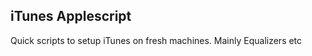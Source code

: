 iTunes Applescript
------------------

Quick scripts to setup iTunes on fresh machines. Mainly Equalizers etc
